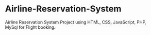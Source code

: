 # Airline-Reservation-System
Airline Reservation System Project using HTML, CSS, JavaScript, PHP, MySql for Flight booking.
